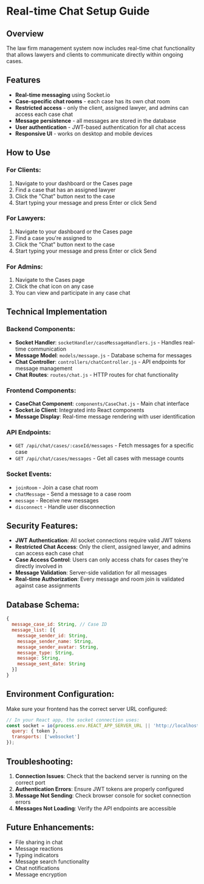 # Real-time Chat Setup Guide

## Overview
The law firm management system now includes real-time chat functionality that allows lawyers and clients to communicate directly within ongoing cases.

## Features
- **Real-time messaging** using Socket.io
- **Case-specific chat rooms** - each case has its own chat room
- **Restricted access** - only the client, assigned lawyer, and admins can access each case chat
- **Message persistence** - all messages are stored in the database
- **User authentication** - JWT-based authentication for all chat access
- **Responsive UI** - works on desktop and mobile devices

## How to Use

### For Clients:
1. Navigate to your dashboard or the Cases page
2. Find a case that has an assigned lawyer
3. Click the "Chat" button next to the case
4. Start typing your message and press Enter or click Send

### For Lawyers:
1. Navigate to your dashboard or the Cases page
2. Find a case you're assigned to
3. Click the "Chat" button next to the case
4. Start typing your message and press Enter or click Send

### For Admins:
1. Navigate to the Cases page
2. Click the chat icon on any case
3. You can view and participate in any case chat

## Technical Implementation

### Backend Components:
- **Socket Handler**: `socketHandler/caseMessageHandlers.js` - Handles real-time communication
- **Message Model**: `models/message.js` - Database schema for messages
- **Chat Controller**: `controllers/chatController.js` - API endpoints for message management
- **Chat Routes**: `routes/chat.js` - HTTP routes for chat functionality

### Frontend Components:
- **CaseChat Component**: `components/CaseChat.js` - Main chat interface
- **Socket.io Client**: Integrated into React components
- **Message Display**: Real-time message rendering with user identification

### API Endpoints:
- `GET /api/chat/cases/:caseId/messages` - Fetch messages for a specific case
- `GET /api/chat/cases/messages` - Get all cases with message counts

### Socket Events:
- `joinRoom` - Join a case chat room
- `chatMessage` - Send a message to a case room
- `message` - Receive new messages
- `disconnect` - Handle user disconnection

## Security Features:
- **JWT Authentication**: All socket connections require valid JWT tokens
- **Restricted Chat Access**: Only the client, assigned lawyer, and admins can access each case chat
- **Case Access Control**: Users can only access chats for cases they're directly involved in
- **Message Validation**: Server-side validation for all messages
- **Real-time Authorization**: Every message and room join is validated against case assignments

## Database Schema:
```javascript
{
  message_case_id: String, // Case ID
  message_list: [{
    message_sender_id: String,
    message_sender_name: String,
    message_sender_avatar: String,
    message_type: String,
    message: String,
    message_sent_date: String
  }]
}
```

## Environment Configuration:
Make sure your frontend has the correct server URL configured:
```javascript
// In your React app, the socket connection uses:
const socket = io(process.env.REACT_APP_SERVER_URL || 'http://localhost:9000', {
  query: { token },
  transports: ['websocket']
});
```

## Troubleshooting:
1. **Connection Issues**: Check that the backend server is running on the correct port
2. **Authentication Errors**: Ensure JWT tokens are properly configured
3. **Message Not Sending**: Check browser console for socket connection errors
4. **Messages Not Loading**: Verify the API endpoints are accessible

## Future Enhancements:
- File sharing in chat
- Message reactions
- Typing indicators
- Message search functionality
- Chat notifications
- Message encryption
